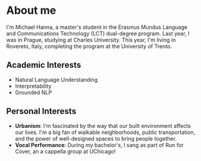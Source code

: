 # About me
I'm Michael Hanna, a master's student in the Erasmus Mundus Language and Communications Technology (LCT) dual-degree program. Last year, I was in Prague, studying at Charles University. This year, I'm living in Rovereto, Italy, completing the program at the University of Trento. 

## Academic Interests
- Natural Language Understanding
- Interpretability
- Grounded NLP


## Personal Interests
- **Urbanism**: I'm fascinated by the way that our built environment affects our lives. I'm a big fan of walkable neighborhoods, public transportation, and the power of well-designed spaces to bring people together.
- **Vocal Performance**: During my bachelor's, I sang as part of Run for Cover, an a cappella group at UChicago!
